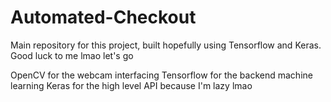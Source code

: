 # Automated-Checkout
Main repository for this project, built hopefully using Tensorflow and Keras.
Good luck to me lmao let's go


OpenCV for the webcam interfacing
Tensorflow for the backend machine learning 
Keras for the high level API because I'm lazy lmao
